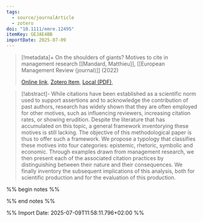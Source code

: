 ```yaml
---
tags:
  - source/journalArticle
  - zotero
doi: "10.1111/emre.12495"
itemKey: GEJAE4BB
importDate: 2025-07-09
---
```

>[!metadata]+
> On the shoulders of giants? Motives to cite in management research
> [[Mandard, Matthieu]], 
> [[European Management Review (journal)]] (2022)
> 
> [Online link](https://onlinelibrary.wiley.com/doi/10.1111/emre.12495), [Zotero Item](zotero://select/library/items/GEJAE4BB), [Local (PDF)](file://C:/Users/aburg/Documents/references/zotero/storage/T6VLU45G/Mandard2022_shouldersgiants.pdf), 

>[!abstract]-
>While citations have been established as a scientific norm used to support assertions and to acknowledge the contribution of past authors, research has widely shown that they are often employed for other motives, such as influencing reviewers, increasing citation rates, or showing erudition. Despite the literature that has accumulated on this topic, a general framework inventorying these motives is still lacking. The objective of this methodological paper is thus to offer such a framework. We propose a typology that classifies these motives into four categories: epistemic, rhetoric, symbolic and economic. Through examples drawn from management research, we then present each of the associated citation practices by distinguishing between their nature and their consequences. We finally inventory the subsequent implications of this analysis, both for scientific production and for the evaluation of this production.

%% begin notes %%

%% end notes %%

%% Import Date: 2025-07-09T11:58:11.796+02:00 %%
